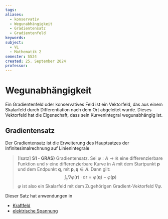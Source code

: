 ```yaml
---
tags: 
aliases:
  - konservativ
  - Wegunabhängigkeit
  - Gradientensatz
  - Gradientenfeld
keywords: 
subject:
  - VL
  - Mathematik 2
semester: SS24
created: 25. September 2024
professor:
---
```

 

# Wegunabhängigkeit

Ein Gradientenfeld oder konservatives Feld ist ein Vektorfeld, das aus einem Skalarfeld durch Differentiation nach dem Ort abgeleitet wurde. Dieses Vektorfeld hat die Eigenschaft, dass sein Kurvenintegral wegunabhängig ist.

## Gradientensatz

Der Gradientensatz ist die Erweiterung des Hauptsatzes der Infinitesimalrechnung auf Linienintegrale 

> [!satz] **S1 - GRAS)** Gradientensatz.
> Sei $\varphi:A\to \mathbb{R}$ eine differenzierbare Funktion und $\gamma$ eine differenzierbare Kurve in $A$ mit dem Startpunkt $\mathbf{p}$ und dem Endpunkt $\mathbf{q}$, mit $\mathbf{p},\mathbf{q} \in A$. Dann gilt: 
> $$
> \int_\gamma \nabla \varphi(\mathbf{r}) \cdot \mathrm{d} \mathbf{r}=\varphi(\mathbf{q})-\varphi(\mathbf{p})
> $$
> $\varphi$ ist also ein Skalarfeld mit dem Zugehörigen Gradient-Vektorfeld $\nabla \varphi$.

Dieser Satz hat anwendungen in
- [Kraftfeld](../../Physik/{MOC}%20Kräfte.md)
- [elektrische Spannung](../../Elektrotechnik/elektrische%20Spannung.md)